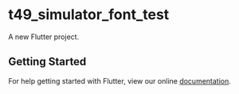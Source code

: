 # t49_simulator_font_test

A new Flutter project.

## Getting Started

For help getting started with Flutter, view our online
[documentation](http://flutter.io/).
